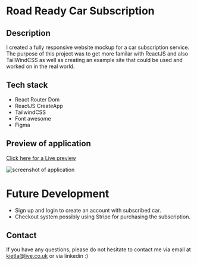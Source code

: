 # Road Ready Car Subscription

## Description

I created a fully responsive website mockup for a car subscription service. The purpose of this project was to get more familar with ReactJS and also TailWindCSS as well as creating an example site that could be used and worked on in the real world.

## Tech stack

- React Router Dom
- ReactJS CreateApp
- TailwindCSS
- Font awesome
- Figma

## Preview of application
[Click here for a Live preview](https://www.roadready.vinhkietla.co.uk/)

![screenshot of application](./public/assets/screenshotofsite.png)

# Future Development

- Sign up and login to create an account with subscribed car.
- Checkout system possibly using Stripe for purchasing the subscription.

## Contact

If you have any questions, please do not hesitate to contact me via email at kietla@live.co.uk or via linkedin :)